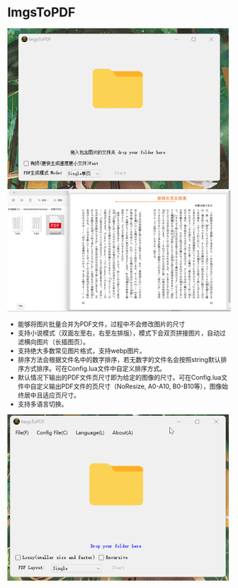 # ImgsToPDF
<img src="https://github.com/Sinryou/ImagesToPDF/blob/master/Pics/GIF%202022-12-20%2022-35-54.gif" width="500" alt="演示图片"/><br/>
<img src="https://github.com/Sinryou/ImagesToPDF/blob/master/Pics/%E7%AB%96%E6%8E%92%E6%95%88%E6%9E%9C.png" width="700" alt="演示图片"/><br/>
   * 能够将图片批量合并为PDF文件，过程中不会修改图片的尺寸
   * 支持小说模式（双面左至右，右至左排版），模式下会双页拼接图片，自动过滤横向图片（长插图页）。
   * 支持绝大多数常见图片格式，支持webp图片。
   * 排序方法会根据文件名中的数字排序，若无数字的文件名会按照string默认排序方式排序。可在Config.lua文件中自定义排序方式。
   * 默认情况下输出的PDF文件页尺寸即为给定的图像的尺寸。可在Config.lua文件中自定义输出PDF文件的页尺寸（NoResize, A0-A10, B0-B10等），图像始终居中且适应页尺寸。
   * 支持多语言切换。

<img src="https://github.com/Sinryou/ImagesToPDF/blob/master/Pics/GIF%202023-4-24%2020-19-27.gif" width="500" alt="演示图片"/><br/>

